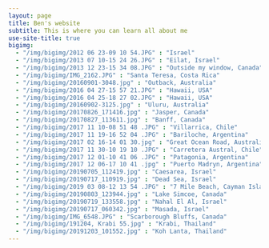 ```yaml
---
layout: page
title: Ben's website
subtitle: This is where you can learn all about me
use-site-title: true
bigimg:
  - "/img/bigimg/2012 06 23-09 10 54.JPG" : "Israel"
  - "/img/bigimg/2013 07 10-15 24 26.JPG" : "Eilat, Israel"
  - "/img/bigimg/2013 12 23-15 34 08.JPG" : "Outside my window, Canada"
  - "/img/bigimg/IMG_2162.JPG" : "Santa Teresa, Costa Rica"
  - "/img/bigimg/20160901-3048.jpg" : "Outback, Australia"
  - "/img/bigimg/2016 04 27-15 57 21.JPG" : "Hawaii, USA"
  - "/img/bigimg/2016 04 25-18 27 02.JPG" : "Hawaii, USA"
  - "/img/bigimg/20160902-3125.jpg" : "Uluru, Australia"
  - "/img/bigimg/20170826_171416.jpg" : "Jasper, Canada"
  - "/img/bigimg/20170827_113611.jpg" : "Banff, Canada"
  - "/img/bigimg/2017 11 10-08 51 48 .JPG" : "Villarrica, Chile"
  - "/img/bigimg/2017 11 19-16 52 04 .JPG" : "Bariloche, Argentina"
  - "/img/bigimg/2017 02 16-14 01 30.jpg" : "Great Ocean Road, Australia"
  - "/img/bigimg/2017 11 30-10 19 10 .JPG" : "Carretera Austral, Chile"
  - "/img/bigimg/2017 12 01-10 41 06 .JPG" : "Patagonia, Argentina"
  - "/img/bigimg/2017 12 06-17 10 41 .jpg" : "Puerto Madryn, Argentina"
  - "/img/bigimg/20190705_112419.jpg" : "Caesarea, Israel"
  - "/img/bigimg/20190717_110919.jpg" : "Dead Sea, Israel"
  - "/img/bigimg/2019 03 08-12 13 54 .JPG" : "7 Mile Beach, Cayman Islands"
  - "/img/bigimg/20190803_123944.jpg" : "Lake Simcoe, Canada"
  - "/img/bigimg/20190719_133558.jpg" : "Nahal El Al, Israel"
  - "/img/bigimg/20190717_060342.jpg" : "Masada, Israel"
  - "/img/bigimg/IMG_6548.JPG" : "Scarborough Bluffs, Canada"
  - "/img/bigimg/191204, Krabi 55.jpg" : "Krabi, Thailand"
  - "/img/bigimg/20191203_101552.jpg" : "Koh Lanta, Thailand"
---
```

